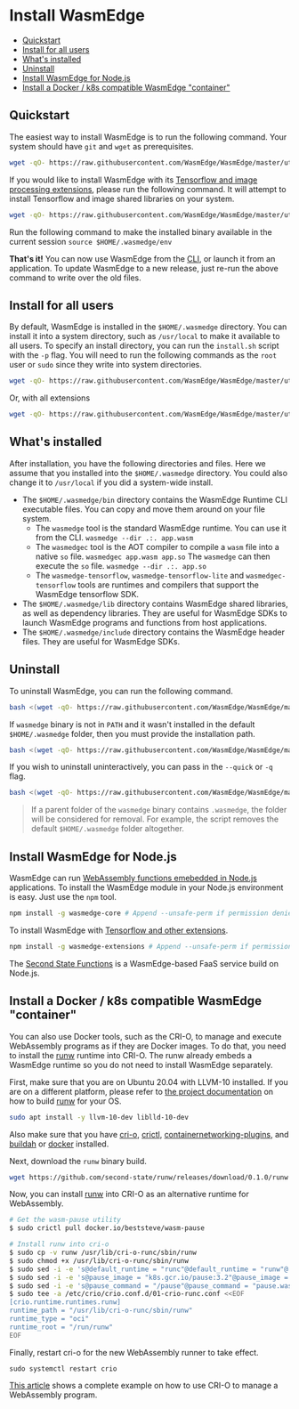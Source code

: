 # Install WasmEdge

* [Quickstart](#quickstart)
* [Install for all users](#install-for-all-users)
* [What's installed](#whats-installed)
* [Uninstall](#uninstall)
* [Install WasmEdge for Node.js](#install-wasmedge-for-nodejs)
* [Install a Docker / k8s compatible WasmEdge "container"](#install-a-docker--k8s-compatible-wasmedge-container)

## Quickstart

The easiest way to install WasmEdge is to run the following command. Your system should have `git` and `wget` as prerequisites.

```bash
wget -qO- https://raw.githubusercontent.com/WasmEdge/WasmEdge/master/utils/install.sh | bash
```

If you would like to install WasmEdge with its [Tensorflow and image processing extensions](https://www.secondstate.io/articles/wasi-tensorflow/), please run the following command. It will attempt to install Tensorflow and image shared libraries on your system.

```bash
wget -qO- https://raw.githubusercontent.com/WasmEdge/WasmEdge/master/utils/install.sh | bash -s -- -e all
```

Run the following command to make the installed binary available in the current session `source $HOME/.wasmedge/env`

**That's it!** You can now use WasmEdge from the [CLI](run.md), or launch it from an application. To update WasmEdge to a new release, just re-run the above command to write over the old files.

## Install for all users

By default, WasmEdge is installed in the `$HOME/.wasmedge` directory. You can install it into a system directory, such as `/usr/local` to make it available to all users. To specify an install directory, you can run the `install.sh` script with the `-p` flag. You will need to run the following commands as the `root` user or `sudo` since they write into system directories.

```bash
wget -qO- https://raw.githubusercontent.com/WasmEdge/WasmEdge/master/utils/install.sh | bash -s -- -p /usr/local
```

Or, with all extensions

```bash
wget -qO- https://raw.githubusercontent.com/WasmEdge/WasmEdge/master/utils/install.sh | bash -s -- -e all -p /usr/local
```

## What's installed

After installation, you have the following directories and files. Here we assume that you installed into the `$HOME/.wasmedge` directory. You could also change it to `/usr/local` if you did a system-wide install.

* The `$HOME/.wasmedge/bin` directory contains the WasmEdge Runtime CLI executable files. You can copy and move them around on your file system.
  * The `wasmedge` tool is the standard WasmEdge runtime. You can use it from the CLI. `wasmedge --dir .:. app.wasm`
  * The `wasmedgec` tool is the AOT compiler to compile a `wasm` file into a native `so` file. `wasmedgec app.wasm app.so` The `wasmedge` can then execute the `so` file. `wasmedge --dir .:. app.so`
  * The `wasmedge-tensorflow`, `wasmedge-tensorflow-lite` and `wasmedgec-tensorflow` tools are runtimes and compilers that support the WasmEdge tensorflow SDK.
* The `$HOME/.wasmedge/lib` directory contains WasmEdge shared libraries, as well as dependency libraries. They are useful for WasmEdge SDKs to launch WasmEdge programs and functions from host applications.
* The `$HOME/.wasmedge/include` directory contains the WasmEdge header files. They are useful for WasmEdge SDKs.


## Uninstall

To uninstall WasmEdge, you can run the following command.

```bash
bash <(wget -qO- https://raw.githubusercontent.com/WasmEdge/WasmEdge/master/utils/uninstall.sh)
```

If `wasmedge` binary is not in `PATH` and it wasn't installed in the default `$HOME/.wasmedge` folder, then you must provide the installation path.

```bash
bash <(wget -qO- https://raw.githubusercontent.com/WasmEdge/WasmEdge/master/utils/uninstall.sh) -p /path/to/parent/folder
```

If you wish to uninstall uninteractively, you can pass in the `--quick` or `-q` flag.

```bash
bash <(wget -qO- https://raw.githubusercontent.com/WasmEdge/WasmEdge/master/utils/uninstall.sh) -q
```

> If a parent folder of the `wasmedge` binary contains `.wasmedge`, the folder will be considered for removal. For example, the script removes the default `$HOME/.wasmedge` folder altogether.

## Install WasmEdge for Node.js

WasmEdge can run [WebAssembly functions emebedded in Node.js](https://www.secondstate.io/articles/getting-started-with-rust-function/) applications. To install the WasmEdge module in your Node.js environment is easy. Just use the `npm` tool.

```bash
npm install -g wasmedge-core # Append --unsafe-perm if permission denied
```

To install WasmEdge with [Tensorflow and other extensions](https://www.secondstate.io/articles/wasi-tensorflow/).

```bash
npm install -g wasmedge-extensions # Append --unsafe-perm if permission denied
```

The [Second State Functions](https://www.secondstate.io/faas/) is a WasmEdge-based FaaS service build on Node.js.


## Install a Docker / k8s compatible WasmEdge "container"

You can also use Docker tools, such as the CRI-O, to manage and execute WebAssembly programs as if they are Docker images. To do that, you need to install the [runw](https://github.com/second-state/runw) runtime into CRI-O. The runw already embeds a WasmEdge runtime so you do not need to install WasmEdge separately.

First, make sure that you are on Ubuntu 20.04 with LLVM-10 installed. If you are on a different platform, please refer to [the project documentation](https://github.com/second-state/runw#build-from-source) on how to build [runw](https://github.com/second-state/runw) for your OS.

```bash
sudo apt install -y llvm-10-dev liblld-10-dev
```

Also make sure that you have [cri-o](https://cri-o.io/), [crictl](https://github.com/kubernetes-sigs/cri-tools), [containernetworking-plugins](https://github.com/containernetworking/plugins), and [buildah](https://github.com/containers/buildah) or [docker](https://github.com/docker/cli) installed.

Next, download the `runw` binary build.

```bash
wget https://github.com/second-state/runw/releases/download/0.1.0/runw
```

Now, you can install [runw](https://github.com/second-state/runw) into CRI-O as an alternative runtime for WebAssembly.

```bash
# Get the wasm-pause utility
$ sudo crictl pull docker.io/beststeve/wasm-pause

# Install runw into cri-o
$ sudo cp -v runw /usr/lib/cri-o-runc/sbin/runw
$ sudo chmod +x /usr/lib/cri-o-runc/sbin/runw
$ sudo sed -i -e 's@default_runtime = "runc"@default_runtime = "runw"@' /etc/crio/crio.conf
$ sudo sed -i -e 's@pause_image = "k8s.gcr.io/pause:3.2"@pause_image = "docker.io/beststeve/wasm-pause"@' /etc/crio/crio.conf
$ sudo sed -i -e 's@pause_command = "/pause"@pause_command = "pause.wasm"@' /etc/crio/crio.conf
$ sudo tee -a /etc/crio/crio.conf.d/01-crio-runc.conf <<EOF
[crio.runtime.runtimes.runw]
runtime_path = "/usr/lib/cri-o-runc/sbin/runw"
runtime_type = "oci"
runtime_root = "/run/runw"
EOF
```

Finally, restart cri-o for the new WebAssembly runner to take effect.

```
sudo systemctl restart crio
```

[This article](https://www.secondstate.io/articles/manage-webassembly-apps-in-wasmedge-using-docker-tools/) shows a complete example on how to use CRI-O to manage a WebAssembly program.
